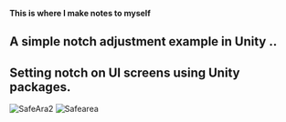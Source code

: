 **This is where I make notes to myself**

## A simple notch adjustment example  in Unity ..
## Setting notch on UI screens using Unity packages.
![SafeAra2](https://user-images.githubusercontent.com/35861357/169157221-99b1c7cc-df7e-435f-a17c-147b0cd31f8f.PNG)
![Safearea](https://user-images.githubusercontent.com/35861357/169157225-79dee784-a257-4b42-88be-b246a553a018.PNG)
